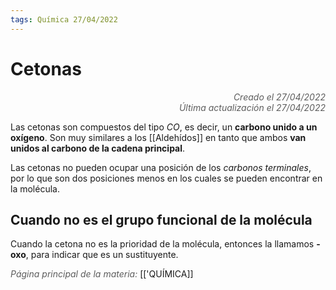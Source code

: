 ```yaml
---
tags: Química 27/04/2022
---
```


# Cetonas
<div style="text-align: right; opacity: 0.7; font-style: italic;">Creado el 27/04/2022</div>
<div style="text-align: right; opacity: 0.7; font-style: italic;">Última actualización el 27/04/2022</div>

Las cetonas son compuestos del tipo $CO$, es decir, un **carbono unido a un oxígeno**. Son muy similares a los [[Aldehídos]] en tanto que ambos **van unidos al carbono de la cadena principal**.

Las cetonas no pueden ocupar una posición de los *carbonos terminales*, por lo que son dos posiciones menos en los cuales se pueden encontrar en la molécula.

## Cuando no es el grupo funcional de la molécula

Cuando la cetona no es la prioridad de la molécula, entonces la llamamos **-oxo**, para indicar que es un sustituyente.

<span style="opacity: 0.7; font-style: italic;">Página principal de la materia:</span> [['QUÍMICA]]